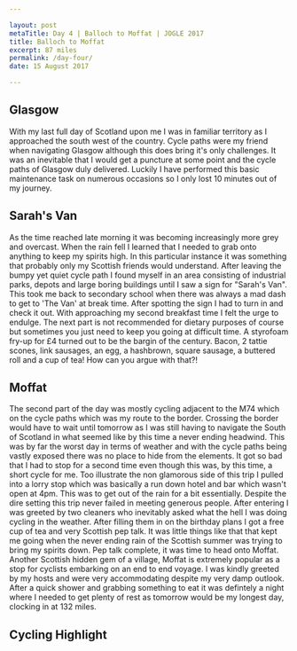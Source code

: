 ```yaml
---

layout: post
metaTitle: Day 4 | Balloch to Moffat | JOGLE 2017
title: Balloch to Moffat
excerpt: 87 miles
permalink: /day-four/
date: 15 August 2017

---
```


## Glasgow

With my last full day of Scotland upon me I was in familiar territory as I approached the south west of the country. Cycle paths were my friend when navigating Glasgow although this does bring it's only challenges. It was an inevitable that I would get a puncture at some point and the cycle paths of Glasgow duly delivered. Luckily I have performed this basic maintenance task on numerous occasions so I only lost 10 minutes out of my journey.

## Sarah's Van

As the time reached late morning it was becoming increasingly more grey and overcast. When the rain fell I learned that I needed to grab onto anything to keep my spirits high. In this particular instance it was something that probably only my Scottish friends would understand. After leaving the bumpy yet quiet cycle path I found myself in an area consisting of industrial parks, depots and large boring buildings until I saw a sign for "Sarah's Van". This took me back to secondary school when there was always a mad dash to get to 'The Van' at break time. After spotting the sign I had to turn in and check it out. With approaching my second breakfast time I felt the urge to endulge. The next part is not recommended for dietary purposes of course but sometimes you just need to keep you going at difficult time. A styrofoam fry-up for £4 turned out to be the bargin of the century. Bacon, 2 tattie scones, link sausages, an egg, a hashbrown, square sausage, a buttered roll and a cup of tea! How can you argue with that?!

## Moffat

The second part of the day was mostly cycling adjacent to the M74 which on the cycle paths which was my route to the border. Crossing the border would have to wait until tomorrow as I was still having to navigate the South of Scotland in what seemed like by this time a never ending headwind. This was by far the worst day in terms of weather and with the cycle paths being vastly exposed there was no place to hide from the elements. It got so bad that I had to stop for a second time even though this was, by this time, a short cycle for me. Too illustrate the non glamorous side of this trip I pulled into a lorry stop which was basically a run down hotel and bar which wasn't open at 4pm. This was to get out of the rain for a bit essentially. Despite the dire setting this trip never failed in meeting generous people. After entering I was greeted by two cleaners who inevitably asked what the hell I was doing cycling in the weather. After filling them in on the birthday plans I got a free cup of tea and very Scottish pep talk. It was little things like that that kept me going when the never ending rain of the Scottish summer was trying to bring my spirits down. Pep talk complete, it was time to head onto Moffat. Another Scottish hidden gem of a village, Moffat is extremely popular as a stop for cyclists embarking on an end to end voyage. I was kindly greeted by my hosts and were very accommodating despite my very damp outlook. After a quick shower and grabbing something to eat it was defintely a night where I needed to get plenty of rest as tomorrow would be my longest day, clocking in at 132 miles.


## Cycling Highlight

